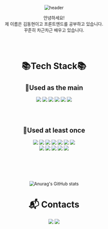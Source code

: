 <div align="center"> 

![header](https://capsule-render.vercel.app/api?type=waving&color=black&height=300&text=Welcome&desc=Meerkat's%20GitHub&descAlign=63&descAlignY=65&fontSize=90&animation=twinkling&fontColor=000000)
 <br/>
  
  안녕하세요! <br/>
  제 이름은 김동현이고 프론트엔드를 공부하고 있습니다. <br/>
  꾸준히 차근차근 배우고 있습니다. <br/>
  
  <br/><br/>
  
# 📚Tech Stack📚
  
## 📙Used as the main
  
  <img src="https://img.shields.io/badge/html5-E34F26?style=for-the-badge&logo=html5&logoColor=black">
  <img src="https://img.shields.io/badge/css3-1572B6?style=for-the-badge&logo=css3&logoColor=black">
  <img src="https://img.shields.io/badge/javascript-F7DF1E?style=for-the-badge&logo=javascript&logoColor=black">
  <img src="https://img.shields.io/badge/react-61DAFB?style=for-the-badge&logo=react&logoColor=black">
  <img src="https://img.shields.io/badge/JAVA-007396?style=for-the-badge&logo=java&logoColor=white">
  <img src="https://img.shields.io/badge/github-181717?style=for-the-badge&logo=github&logoColor=black">
  
 <br/><br/>
  
## 📒Used at least once
  <img src="https://img.shields.io/badge/vue.js-4FC08D?style=for-the-badge&logo=vuedotjs&logoColor=black">
  <img src="https://img.shields.io/badge/redux-764ABC?style=for-the-badge&logo=redux&logoColor=black">
  <img src="https://img.shields.io/badge/Spring-6DB33F?style=for-the-badge&logo=Spring&logoColor=white">
  <img src="https://img.shields.io/badge/spring%20boot-6DB33F?style=for-the-badge&logo=springboot&logoColor=white">
  <img src="https://img.shields.io/badge/Node.js-339933?style=for-the-badge&logo=nodedotjs&logoColor=black">
  <img src="https://img.shields.io/badge/koa-33333D?style=for-the-badge&logo=koa&logoColor=black">
  <img src="https://img.shields.io/badge/Express.js-000000?style=for-the-badge&logo=express&logoColor=black"> <br/>
  <img src="https://img.shields.io/badge/mysql-4479A1?style=for-the-badge&logo=mysql&logoColor=white">
  <img src="https://img.shields.io/badge/mongodb-47A248?style=for-the-badge&logo=mongodb&logoColor=black">
  <img src="https://img.shields.io/badge/amazon%20ec2-FF9900?style=for-the-badge&logo=amazonec2&logoColor=black">
  <img src="https://img.shields.io/badge/ubuntu-E95420?style=for-the-badge&logo=ubuntu&logoColor=black">
  <img src="https://img.shields.io/badge/jira-0052CC?style=for-the-badge&logo=jirasoftware&logoColor=black">

<br/><br/><br/><br/>

![Anurag's GitHub stats](https://github-readme-stats.vercel.app/api?username=dtc03003&show_icons=true&theme=transparent)

# :mailbox_with_mail: Contacts
  <a href="https://velog.io/@dtc03003"><img src="https://img.shields.io/badge/velog-20C997?style=for-the-badge&logo=velog&logoColor=black"></a>
  <a href="mailto:dtc030030@gmail.com"><img src="https://img.shields.io/badge/Gmail-d14836?style=for-the-badge&logo=Gmail&logoColor=white&link=dtc030030@gmail.com"/></a>
  
</div>
